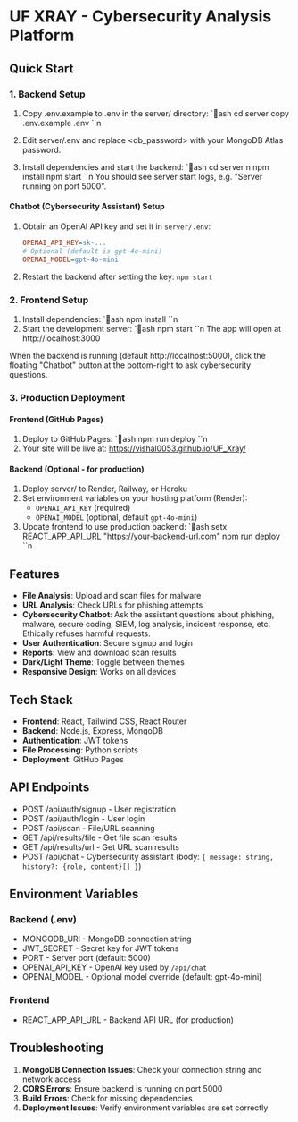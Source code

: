 # UF XRAY - Cybersecurity Analysis Platform

## Quick Start

### 1. Backend Setup

1. Copy .env.example to .env in the server/ directory:
   `ash
   cd server
   copy .env.example .env
   ``n
2. Edit server/.env and replace <db_password> with your MongoDB Atlas password.

3. Install dependencies and start the backend:
   `ash
   cd server
n   npm install
   npm start
   ``n
   You should see server start logs, e.g. "Server running on port 5000".

#### Chatbot (Cybersecurity Assistant) Setup

1. Obtain an OpenAI API key and set it in `server/.env`:

   ```ini
   OPENAI_API_KEY=sk-...
   # Optional (default is gpt-4o-mini)
   OPENAI_MODEL=gpt-4o-mini
   ```

2. Restart the backend after setting the key: `npm start`

### 2. Frontend Setup

1. Install dependencies:
   `ash
   npm install
   ``n
2. Start the development server:
   `ash
   npm start
   ``n
   The app will open at http://localhost:3000

When the backend is running (default http://localhost:5000), click the floating "Chatbot" button at the bottom-right to ask cybersecurity questions.

### 3. Production Deployment

#### Frontend (GitHub Pages)

1. Deploy to GitHub Pages:
   `ash
   npm run deploy
   ``n
2. Your site will be live at: https://vishal0053.github.io/UF_Xray/

#### Backend (Optional - for production)

1. Deploy server/ to Render, Railway, or Heroku
2. Set environment variables on your hosting platform (Render):
   - `OPENAI_API_KEY` (required)
   - `OPENAI_MODEL` (optional, default `gpt-4o-mini`)
3. Update frontend to use production backend:
   `ash
   setx REACT_APP_API_URL "https://your-backend-url.com"
   npm run deploy
   ``n
## Features

- **File Analysis**: Upload and scan files for malware
- **URL Analysis**: Check URLs for phishing attempts
- **Cybersecurity Chatbot**: Ask the assistant questions about phishing, malware, secure coding, SIEM, log analysis, incident response, etc. Ethically refuses harmful requests.
- **User Authentication**: Secure signup and login
- **Reports**: View and download scan results
- **Dark/Light Theme**: Toggle between themes
- **Responsive Design**: Works on all devices

## Tech Stack

- **Frontend**: React, Tailwind CSS, React Router
- **Backend**: Node.js, Express, MongoDB
- **Authentication**: JWT tokens
- **File Processing**: Python scripts
- **Deployment**: GitHub Pages

## API Endpoints

- POST /api/auth/signup - User registration
- POST /api/auth/login - User login
- POST /api/scan - File/URL scanning
- GET /api/results/file - Get file scan results
- GET /api/results/url - Get URL scan results
- POST /api/chat - Cybersecurity assistant (body: `{ message: string, history?: {role, content}[] }`)

## Environment Variables

### Backend (.env)
- MONGODB_URI - MongoDB connection string
- JWT_SECRET - Secret key for JWT tokens
- PORT - Server port (default: 5000)
- OPENAI_API_KEY - OpenAI key used by `/api/chat`
- OPENAI_MODEL - Optional model override (default: gpt-4o-mini)

### Frontend
- REACT_APP_API_URL - Backend API URL (for production)

## Troubleshooting

1. **MongoDB Connection Issues**: Check your connection string and network access
2. **CORS Errors**: Ensure backend is running on port 5000
3. **Build Errors**: Check for missing dependencies
4. **Deployment Issues**: Verify environment variables are set correctly
